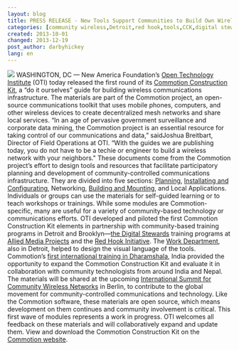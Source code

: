 ```yaml
---
layout: blog
title: PRESS RELEASE - New Tools Support Communities to Build Own Wireless Communications Infrastructure
categories: [community wireless,Detroit,red hook,tools,CCK,digital stewards]
created: 2013-10-01
changed: 2013-12-19
post_author: darbyhickey
lang: en
---
```

  <img src="/files/styles/large/public/CCK_general_intro.png?itok=6eRvcgMY"/>
WASHINGTON, DC — New America Foundation’s <a href="http://oti.newamerica.net/">Open Technology Institute</a> (OTI) today released the first round of its <a href="https://commotionwireless.net/docs/cck">Commotion Construction Kit</a>, a “do it ourselves” guide for building wireless communications infrastructure. The materials are part of the Commotion project, an open-source communications toolkit that uses mobile phones, computers, and other wireless devices to create decentralized mesh networks and share local services.
“In an age of pervasive government surveillance and corporate data mining, the Commotion project is an essential resource for taking control of our communications and data,” saidJoshua Breitbart, Director of Field Operations at OTI. “With the guides we are publishing today, you do not have to be a techie or engineer to build a wireless network with your neighbors."
These documents come from the Commotion project’s effort to design tools and resources that facilitate participatory planning and development of community-controlled communications infrastructure. They are divided into five sections: <a href="https://commotionwireless.net/docs/cck/planning">Planning</a>, <a href="https://commotionwireless.net/docs/cck/installing-configuring">Installating and Configurating</a>, Networking, <a href="https://commotionwireless.net/docs/cck/building-mounting">Building and Mounting</a>, and Local Applications. Individuals or groups can use the materials for self-guided learning or to teach workshops or trainings. While some modules are Commotion-specific, many are useful for a variety of community-based technology or communications efforts.
OTI developed and piloted the first Commotion Construction Kit elements in partnership with community-based training programs in Detroit and Brooklyn—<a href="https://commotionwireless.net/blog/video-community-technology-and-training">the Digital Stewards</a> training programs at <a href="http://alliedmedia.org/">Allied Media Projects</a> and the <a href="http://rhicenter.org/">Red Hook Initiative</a>. The <a href="http://www.theworkdept.com/">Work Department</a>, also in Detroit, helped to design the visual language of the tools. Commotion’s <a href="https://commotionwireless.net/blog/commotion-travels-india-first-international-workshop">first international training in Dharamshala</a>, India provided the opportunity to expand the Commotion Construction Kit and evaluate it in collaboration with community technologists from around India and Nepal. The materials will be shared at the upcoming <a href="http://www.wirelesssummit.org/">International Summit for Community Wireless Networks</a> in Berlin, to contribute to the global movement for community-controlled communications and technology.
Like the Commotion software, these materials are open source, which means development on them continues and community involvement is critical. This first wave of modules represents a work in progress. OTI welcomes all feedback on these materials and will collaboratively expand and update them.
View and download the Commotion Construction Kit on the <a href="http://commotionwireless.net/docs/cck">Commotion website</a>.
 
